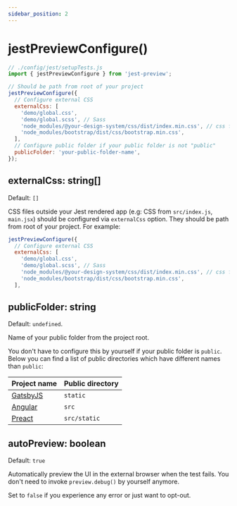 ```yaml
---
sidebar_position: 2
---
```


# jestPreviewConfigure()

```js
// ./config/jest/setupTests.js
import { jestPreviewConfigure } from 'jest-preview';

// Should be path from root of your project
jestPreviewConfigure({
  // Configure external CSS
  externalCss: [
    'demo/global.css',
    'demo/global.scss', // Sass
    'node_modules/@your-design-system/css/dist/index.min.css', // css from node_modules
    'node_modules/bootstrap/dist/css/bootstrap.min.css',
  ],
  // Configure public folder if your public folder is not "public"
  publicFolder: 'your-public-folder-name',
});
```

## externalCss: string[]

Default: `[]`

CSS files outside your Jest rendered app (e.g: CSS from `src/index.js`, `main.jsx`) should be configured via `externalCss` option. They should be path from root of your project. For example:

```js
jestPreviewConfigure({
  // Configure external CSS
  externalCss: [
    'demo/global.css',
    'demo/global.scss', // Sass
    'node_modules/@your-design-system/css/dist/index.min.css', // css from node_modules
    'node_modules/bootstrap/dist/css/bootstrap.min.css',
  ],
```

## publicFolder: string

Default: `undefined`.

Name of your public folder from the project root.

You don't have to configure this by yourself if your public folder is `public`. Below you can find a list of public directories which have different names than `public`:

<!-- Thanks msw for the idea https://github.com/mswjs/mswjs.io/blob/9f62d45a3740789cc4308ae1475027598541a007/docs/snippets/public-dir.mdx -->

| Project name                         | Public directory |
| ------------------------------------ | ---------------- |
| [GatsbyJS](https://www.gatsbyjs.org) | `static`         |
| [Angular](https://angular.io/)       | `src`            |
| [Preact](https://preactjs.com)       | `src/static`     |

## autoPreview: boolean

Default: `true`

Automatically preview the UI in the external browser when the test fails. You don't need to invoke `preview.debug()` by yourself anymore.

Set to `false` if you experience any error or just want to opt-out.
